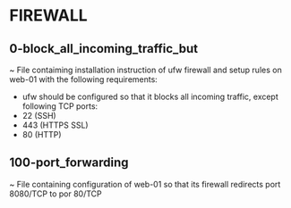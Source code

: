 # FIREWALL
## 0-block_all_incoming_traffic_but
~ File contaiming installation instruction of ufw firewall and setup rules on web-01 with the following requirements:

- ufw should be configured so that it blocks all incoming traffic, except following TCP ports:
- 22 (SSH)
- 443 (HTTPS SSL)
- 80 (HTTP)
## 100-port_forwarding
~ File containing configuration of web-01 so that its firewall redirects port 8080/TCP to por 80/TCP
